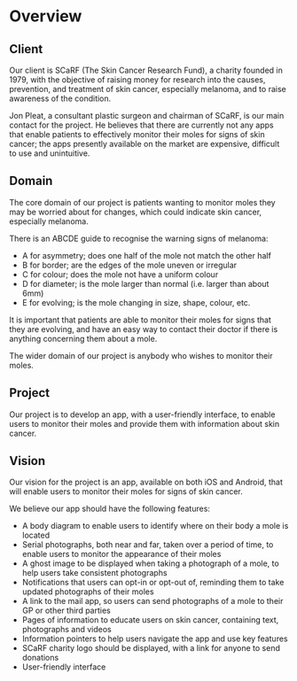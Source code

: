 # Overview

## Client

Our client is SCaRF (The Skin Cancer Research Fund), a charity founded in 1979, with the objective of raising money for research into the causes, prevention, and treatment of skin cancer, especially melanoma, and to raise awareness of the condition.

Jon Pleat, a consultant plastic surgeon and chairman of SCaRF, is our main contact for the project. He believes that there are currently not any apps that enable patients to effectively monitor their moles for signs of skin cancer; the apps presently available on the market are expensive, difficult to use and unintuitive.

## Domain

The core domain of our project is patients wanting to monitor moles they may be worried about for changes, which could indicate skin cancer, especially melanoma.

There is an ABCDE guide to recognise the warning signs of melanoma:
- A for asymmetry; does one half of the mole not match the other half
- B for border; are the edges of the mole uneven or irregular
- C for colour; does the mole not have a uniform colour
- D for diameter; is the mole larger than normal (i.e. larger than about 6mm)
- E for evolving; is the mole changing in size, shape, colour, etc.

It is important that patients are able to monitor their moles for signs that they are evolving, and have an easy way to contact their doctor if there is anything concerning them about a mole.

The wider domain of our project is anybody who wishes to monitor their moles.

## Project

Our project is to develop an app, with a user-friendly interface, to enable users to monitor their moles and provide them with information about skin cancer.

## Vision

Our vision for the project is an app, available on both iOS and Android, that will enable users to monitor their moles for signs of skin cancer.

We believe our app should have the following features:
- A body diagram to enable users to identify where on their body a mole is located
- Serial photographs, both near and far, taken over a period of time, to enable users to monitor the appearance of their moles
- A ghost image to be displayed when taking a photograph of a mole, to help users take consistent photographs
- Notifications that users can opt-in or opt-out of, reminding them to take updated photographs of their moles
- A link to the mail app, so users can send photographs of a mole to their GP or other third parties
- Pages of information to educate users on skin cancer, containing text, photographs and videos
- Information pointers to help users navigate the app and use key features
- SCaRF charity logo should be displayed, with a link for anyone to send donations
- User-friendly interface
